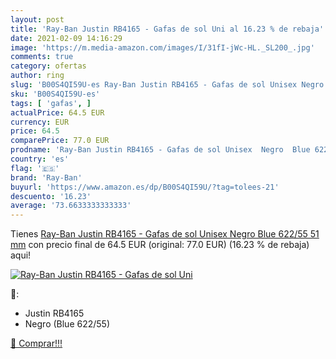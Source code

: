 ```yaml
---
layout: post
title: 'Ray-Ban Justin RB4165 - Gafas de sol Uni al 16.23 % de rebaja'
date: 2021-02-09 14:16:29
image: 'https://m.media-amazon.com/images/I/31fI-jWc-HL._SL200_.jpg'
comments: true
category: ofertas
author: ring
slug: 'B00S4QI59U-es Ray-Ban Justin RB4165 - Gafas de sol Unisex Negro Blue...'
sku: 'B00S4QI59U-es'
tags: [ 'gafas', ]
actualPrice: 64.5 EUR
currency: EUR
price: 64.5
comparePrice: 77.0 EUR
prodname: 'Ray-Ban Justin RB4165 - Gafas de sol Unisex  Negro  Blue 622/55   51 mm'
country: 'es'
flag: '🇪🇸'
brand: 'Ray-Ban'
buyurl: 'https://www.amazon.es/dp/B00S4QI59U/?tag=tolees-21'
descuento: '16.23'
average: '73.6633333333333'
---
```


Tienes [Ray-Ban Justin RB4165 - Gafas de sol Unisex  Negro  Blue 622/55   51 mm](https://www.amazon.es/dp/B00S4QI59U/?tag=tolees-21) con precio final de  64.5 EUR (original: 77.0 EUR) (16.23 %  de rebaja) aqui!

[![Ray-Ban Justin RB4165 - Gafas de sol Uni](https://m.media-amazon.com/images/I/31fI-jWc-HL._SL200_.jpg)](https://www.amazon.es/dp/B00S4QI59U/?tag=tolees-21)

🔎:

- Justin RB4165
- Negro (Blue 622/55)

[🛒 Comprar!!!](https://www.amazon.es/dp/B00S4QI59U/?tag=tolees-21)

